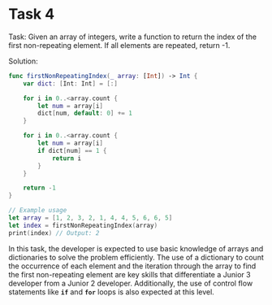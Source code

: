 # Task 4

Task: Given an array of integers, write a function to return the index of the
first non-repeating element. If all elements are repeated, return -1.

Solution:

```swift
func firstNonRepeatingIndex(_ array: [Int]) -> Int {
    var dict: [Int: Int] = [:]

    for i in 0..<array.count {
        let num = array[i]
        dict[num, default: 0] += 1
    }

    for i in 0..<array.count {
        let num = array[i]
        if dict[num] == 1 {
            return i
        }
    }

    return -1
}

// Example usage
let array = [1, 2, 3, 2, 1, 4, 4, 5, 6, 6, 5]
let index = firstNonRepeatingIndex(array)
print(index) // Output: 2
```

In this task, the developer is expected to use basic knowledge of arrays and
dictionaries to solve the problem efficiently. The use of a dictionary to count
the occurrence of each element and the iteration through the array to find the
first non-repeating element are key skills that differentiate a Junior 3
developer from a Junior 2 developer. Additionally, the use of control flow
statements like **`if`** and **`for`** loops is also expected at this level.

